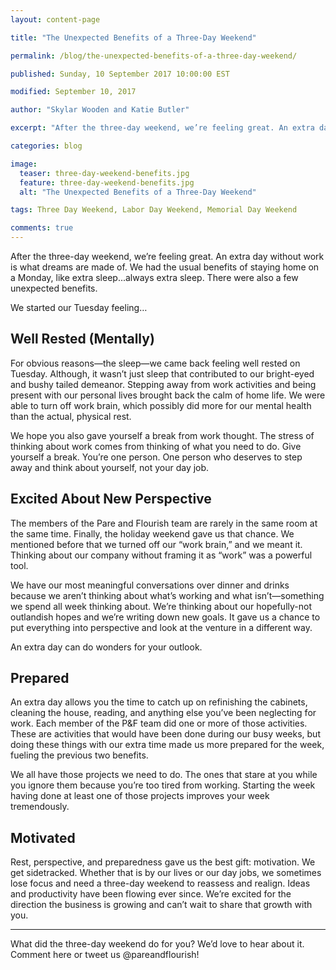 ```yaml
---
layout: content-page

title: "The Unexpected Benefits of a Three-Day Weekend"

permalink: /blog/the-unexpected-benefits-of-a-three-day-weekend/

published: Sunday, 10 September 2017 10:00:00 EST

modified: September 10, 2017

author: "Skylar Wooden and Katie Butler"

excerpt: "After the three-day weekend, we’re feeling great. An extra day without work is what dreams are made of."

categories: blog

image:
  teaser: three-day-weekend-benefits.jpg
  feature: three-day-weekend-benefits.jpg
  alt: "The Unexpected Benefits of a Three-Day Weekend"

tags: Three Day Weekend, Labor Day Weekend, Memorial Day Weekend

comments: true
---
```


After the three-day weekend, we’re feeling great. An extra day without work is what dreams are made of. We had the usual benefits of staying home on a Monday, like extra sleep...always extra sleep. There were also a few unexpected benefits. 

We started our Tuesday feeling…

## Well Rested (Mentally)

For obvious reasons—the sleep—we came back feeling well rested on Tuesday. Although, it wasn’t just sleep that contributed to our bright-eyed and bushy tailed demeanor. Stepping away from work activities and being present with our personal lives brought back the calm of home life. We were able to turn off work brain, which possibly did more for our mental health than the actual, physical rest. 

We hope you also gave yourself a break from work thought. The stress of thinking about work comes from thinking of what you need to do. Give yourself a break. You’re one person. One person who deserves to step away and think about yourself, not your day job. 

## Excited About New Perspective

The members of the Pare and Flourish team are rarely in the same room at the same time. Finally, the holiday weekend gave us that chance. We mentioned before that we turned off our “work brain,” and we meant it. Thinking about our company without framing it as “work” was a powerful tool. 

We have our most meaningful conversations over dinner and drinks because we aren’t thinking about what’s working and what isn’t—something we spend all week thinking about. We’re thinking about our hopefully-not outlandish hopes and we’re writing down new goals. It gave us a chance to put everything into perspective and look at the venture in a different way. 

An extra day can do wonders for your outlook. 

## Prepared

An extra day allows you the time to catch up on refinishing the cabinets, cleaning the house, reading, and anything else you’ve been neglecting for work. Each member of the P&F team did one or more of those activities. These are activities that would have been done during our busy weeks, but doing these things with our extra time made us more prepared for the week, fueling the previous two benefits. 

We all have those projects we need to do. The ones that stare at you while you ignore them because you’re too tired from working. Starting the week having done at least one of those projects improves your week tremendously. 

## Motivated

Rest, perspective, and preparedness gave us the best gift: motivation. We get sidetracked. Whether that is by our lives or our day jobs, we sometimes lose focus and need a three-day weekend to reassess and realign. Ideas and productivity have been flowing ever since. We’re excited for the direction the business is growing and can’t wait to share that growth with you.

<hr class="secondary">

What did the three-day weekend do for you? We’d love to hear about it. Comment here or tweet us @pareandflourish! 

